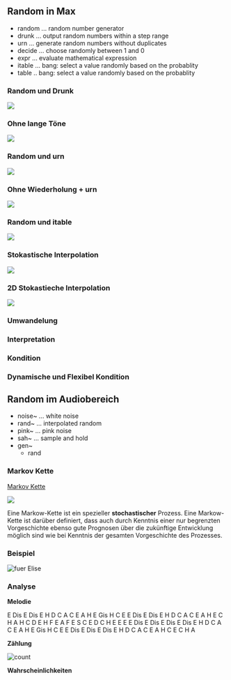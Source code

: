 ## Random in Max

- random ... random number generator
- drunk ... output random numbers within a step range
- urn ... generate random numbers without duplicates
- decide ... choose randomly between 1 and 0
- expr ... evaluate mathematical expression
- itable ... bang: select a value randomly based on the probablity
- table .. bang: select a value randomly based on the probablity

### Random und Drunk

![](k5/drunk.png)

### Ohne lange Töne

![](K5/norep.png)

### Random und urn

![](k5/urn.png)

### Ohne Wiederholung + urn

![](K5/norepurn.png)

### Random und itable

![](K5/itable.png)

### Stokastische Interpolation
![](K5/statisch.png)


### 2D Stokastieche Interpolation
![](K5/2d.png)

### Umwandelung


### Interpretation


### Kondition


### Dynamische und Flexibel Kondition






## Random im Audiobereich

- noise~ ... white noise
- rand~ ... interpolated random
- pink~ ... pink noise
- sah~ ... sample and hold
- gen~
	- rand






### Markov Kette

[Markov Kette](https://de.wikipedia.org/wiki/Markow-Kette)

![](k1/markov.png)

Eine Markow-Kette ist ein spezieller **stochastischer** Prozess. Eine Markow-Kette ist darüber definiert, dass auch durch Kenntnis einer nur begrenzten Vorgeschichte ebenso gute Prognosen über die zukünftige Entwicklung möglich sind wie bei Kenntnis der gesamten Vorgeschichte des Prozesses.

### Beispiel
![fuer Elise](k1/fuer_elise.png)



### Analyse

**Melodie**

E Dis E Dis E H D C A C E A H E Gis H C E E Dis E Dis E H D C A C E A H E C H A H C D E H F E A F E S C E D C H E E E E Dis E Dis E Dis E Dis E H D C A C E A H E Gis H C E E Dis E Dis E Dis E H D C A C E A H C E C H A

**Zählung**

![count](k1/count.png)

**Wahrscheinlichkeiten**
